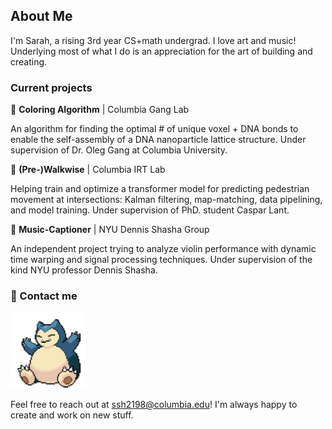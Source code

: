 ## About Me

I'm Sarah, a rising 3rd year CS+math undergrad. I love art and music! Underlying most of what I do is an appreciation for the art of building and creating. 

### Current projects

🧩 **Coloring Algorithm** | Columbia Gang Lab

An algorithm for finding the optimal # of unique voxel + DNA bonds to enable the self-assembly of a DNA nanoparticle lattice structure. Under supervision of Dr. Oleg Gang at Columbia University.

🚦 **(Pre-)Walkwise** | Columbia IRT Lab

Helping train and optimize a transformer model for predicting pedestrian movement at intersections: Kalman filtering, map-matching, data pipelining, and model training. Under supervision of PhD. student Caspar Lant.

🎻 **Music-Captioner** | NYU Dennis Shasha Group

An independent project trying to analyze violin performance with dynamic time warping and signal processing techniques. Under supervision of the kind NYU professor Dennis Shasha.

### 💬 Contact me
<img src="./assets/snorlax.gif" alt="snorlax" width="120"/> 

Feel free to reach out at ssh2198@columbia.edu! I'm always happy to create and work on new stuff.

<!--
**ssh2198/ssh2198** is a ✨ _special_ ✨ repository because its `README.md` (this file) appears on your GitHub profile.

Here are some ideas to get you started:

- 🔭 I’m currently working on ...
- 🌱 I’m currently learning ...
- 👯 I’m looking to collaborate on ...
- 🤔 I’m looking for help with ...
- 💬 Ask me about ...
- 📫 How to reach me: ...
- 😄 Pronouns: ...
- ⚡ Fun fact: ...
-->

